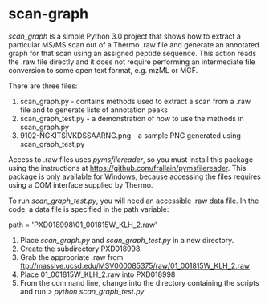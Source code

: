 # scan-graph

*scan_graph* is a simple Python 3.0 project that shows how to extract a particular MS/MS scan out of a Thermo .raw file and generate an annotated graph for that scan using an assigned peptide sequence. This action reads the .raw file directly and it does not require performing an intermediate file conversion to some open text format, e.g. mzML or MGF.

There are three files:

1. scan_graph.py - contains methods used to extract a scan from a .raw file and to generate lists of annotation peaks
2. scan_graph_test.py - a demonstration of how to use the methods in scan_graph.py
3. 9102-NGKITSIVKDSSAARNG.png - a sample PNG generated using scan_graph_test.py

Access to .raw files uses *pymsfilereader*, so you must install this package using the instructions at https://github.com/frallain/pymsfilereader. This package is only available for Windows, because accessing the files requires using a COM interface supplied by Thermo.

To run *scan_graph_test.py*, you will need an accessible .raw data file. In the code, a data file is specified in the path variable:

path = 'PXD018998\\01_001815W_KLH_2.raw'

1. Place *scan_graph.py* and *scan_graph_test.py* in a new directory. 
2. Create the subdirectory PXD018998. 
3. Grab the appropriate .raw from ftp://massive.ucsd.edu/MSV000085375/raw/01_001815W_KLH_2.raw
4. Place 01_001815W_KLH_2.raw into PXD018998
5. From the command line, change into the directory containing the scripts and run 
*> python scan_graph_test.py*
